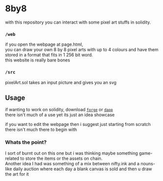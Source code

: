 # 8by8
with this repository you can interact with some pixel art stuffs in solidity.

### `/web`
if you open the webpage at page.html,  
you can draw your own 8 by 8 pixel arts with up to 4 colours and have them stored in a format that fits in 1 256 bit word.  
this website is really bare bones

### `/src`
pixelArt.sol takes an input picture and gives you an svg 

## Usage
if wanting to work on solidity, download [`forge`](https://github.com.gakonst/foundry) or [`dapp`](https://github.com/dapphub/dapptools)  
there isn't much of a use yet its just an idea showcase  

if you want to edit the webpage then i suggest just starting from scratch there isn't much there to begin with 

### Whats the point?
I sort of burnt out on this one but i was thinking maybe something game-related to store the items or the assets on chain.  
Another idea I had was something of a mix between nifty.ink and a nouns-like daily auction where each day a blank canvas is sold and then u draw the art for it